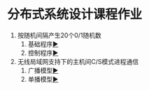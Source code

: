 # 分布式系统设计课程作业

1. 按随机间隔产生20个0/1随机数
    1. 基础程序[▶](Assignment_1/Event_creator_326)
    2. 控制程序[▶](Assignment_1/Event_creator_326_c)
2. 无线局域网支持下的主机间C/S模式进程通信
    1. 广播模型[▶](Assignment_2-1)
    2. 单播模型[▶](Assignment_2-2)
